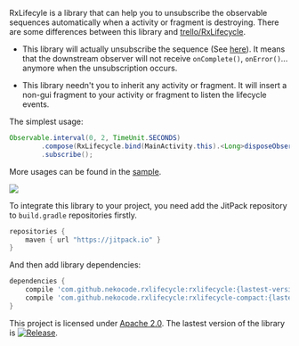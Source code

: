 RxLifecyle is a library that can help you to unsubscribe the observable sequences automatically when a activity or fragment is destroying. There are some differences between this library and [trello/RxLifecycle](https://github.com/trello/RxLifecycle).

- This library will actually unsubscribe the sequence (See [here](https://github.com/trello/RxLifecycle#unsubscription)). It means that the downstream observer will not receive `onComplete()`, `onError()`... anymore when the unsubscription occurs.

- This library needn't you to inherit any activity or fragment. It will insert a non-gui fragment to your activity or fragment to listen the lifecycle events.

The simplest usage:

```java
Observable.interval(0, 2, TimeUnit.SECONDS)
        .compose(RxLifecycle.bind(MainActivity.this).<Long>disposeObservableWhen(LifecycleEvent.DESTROY_VIEW))
        .subscribe();
```

More usages can be found in the [sample](sample/src/main/java/cn/nekocode/rxlifecycle/example/MainActivity.java).

![](art/preview.png)

To integrate this library to your project, you need add the JitPack repository to `build.gradle` repositories firstly.

```gradle
repositories {
    maven { url "https://jitpack.io" }
}
```

And then add library dependencies:

```gradle
dependencies {
    compile 'com.github.nekocode.rxlifecycle:rxlifecycle:{lastest-version}'
    compile 'com.github.nekocode.rxlifecycle:rxlifecycle-compact:{lastest-version}' // Optional
}
```

This project is licensed under [Apache 2.0](http://www.apache.org/licenses/LICENSE-2.0.html). The lastest version of the library is [![Release](https://jitpack.io/v/nekocode/rxlifecycle.svg)](https://jitpack.io/#nekocode/rxlifecycle).
